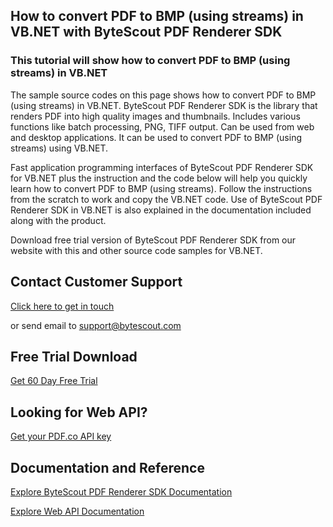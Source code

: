 ## How to convert PDF to BMP (using streams) in VB.NET with ByteScout PDF Renderer SDK

### This tutorial will show how to convert PDF to BMP (using streams) in VB.NET

The sample source codes on this page shows how to convert PDF to BMP (using streams) in VB.NET. ByteScout PDF Renderer SDK is the library that renders PDF into high quality images and thumbnails. Includes various functions like batch processing, PNG, TIFF output. Can be used from web and desktop applications. It can be used to convert PDF to BMP (using streams) using VB.NET.

Fast application programming interfaces of ByteScout PDF Renderer SDK for VB.NET plus the instruction and the code below will help you quickly learn how to convert PDF to BMP (using streams). Follow the instructions from the scratch to work and copy the VB.NET code. Use of ByteScout PDF Renderer SDK in VB.NET is also explained in the documentation included along with the product.

Download free trial version of ByteScout PDF Renderer SDK from our website with this and other source code samples for VB.NET.

## Contact Customer Support

[Click here to get in touch](https://bytescout.zendesk.com/hc/en-us/requests/new?subject=ByteScout%20PDF%20Renderer%20SDK%20Question)

or send email to [support@bytescout.com](mailto:support@bytescout.com?subject=ByteScout%20PDF%20Renderer%20SDK%20Question) 

## Free Trial Download

[Get 60 Day Free Trial](https://bytescout.com/download/web-installer?utm_source=github-readme)

## Looking for Web API? 

[Get your PDF.co API key](https://pdf.co/documentation/api?utm_source=github-readme)

## Documentation and Reference

[Explore ByteScout PDF Renderer SDK Documentation](https://bytescout.com/documentation/index.html?utm_source=github-readme)

[Explore Web API Documentation](https://pdf.co/documentation/api?utm_source=github-readme)